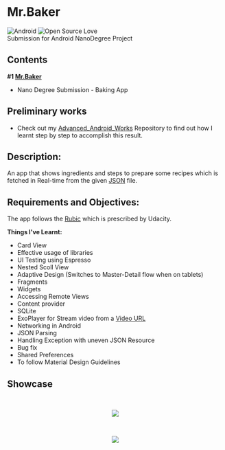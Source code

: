 # Mr.Baker
![Android](https://img.shields.io/badge/Platform-Android-green.svg)   ![Open Source Love](https://badges.frapsoft.com/os/v2/open-source.svg?v=103)
<br />
Submission for Android NanoDegree Project

## Contents
**#1 [Mr.Baker](https://github.com/SyamSundarKirubakaran/Baking-App)** 
- Nano Degree Submission - Baking App

## Preliminary works
- Check out my [Advanced_Android_Works](https://github.com/SyamSundarKirubakaran/Advanced_Android_Works) Repository to find out how I learnt step by step to accomplish this result.

## Description:
An app that shows ingredients and steps to prepare some recipes which is fetched in Real-time from the given [JSON](https://d17h27t6h515a5.cloudfront.net/topher/2017/May/59121517_baking/baking.json) file.<br />

## Requirements and Objectives:
The app follows the [Rubic](https://review.udacity.com/#!/rubrics/829/view) which is prescribed by Udacity.

**Things I've Learnt:**
- Card View
- Effective usage of libraries
- UI Testing using Espresso
- Nested Scoll View
- Adaptive Design (Switches to Master-Detail flow when on tablets)
- Fragments
- Widgets
- Accessing Remote Views
- Content provider
- SQLite
- ExoPlayer for Stream video from a [Video URL](https://d17h27t6h515a5.cloudfront.net/topher/2017/April/58ffd974_-intro-creampie/-intro-creampie.mp4)
- Networking in Android
- JSON Parsing
- Handling Exception with uneven JSON Resource
- Bug fix
- Shared Preferences
- To follow Material Design Guidelines<br />

## Showcase
<br />
<p align="center">
  <img src="previews/phone_preview.gif">
</p><br />
<p align="center">
  <img src="previews/tablet_preview.gif">
</p>



